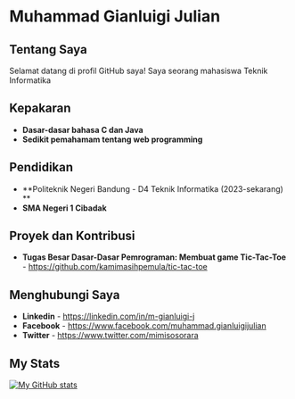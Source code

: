 <!--### Hi there 👋-->
<!--
**mimisosorara/mimisosorara** is a ✨ _special_ ✨ repository because its `README.md` (this file) appears on your GitHub profile.

Here are some ideas to get you started:

- 🔭 I’m currently working on ...
- 🌱 I’m currently learning ...
- 👯 I’m looking to collaborate on ...
- 🤔 I’m looking for help with ...
- 💬 Ask me about ...
- 📫 How to reach me: ...
- 😄 Pronouns: ...
- ⚡ Fun fact: ...
-->
# Muhammad Gianluigi Julian
## Tentang Saya
Selamat datang di profil GitHub saya! Saya seorang mahasiswa Teknik Informatika
## Kepakaran
- **Dasar-dasar bahasa C dan Java**
- **Sedikit pemahamam tentang web programming**
## Pendidikan
- **Politeknik Negeri Bandung - D4 Teknik Informatika (2023-sekarang) **
- **SMA Negeri 1 Cibadak**
## Proyek dan Kontribusi
- **Tugas Besar Dasar-Dasar Pemrograman: Membuat game Tic-Tac-Toe** - https://github.com/kamimasihpemula/tic-tac-toe
## Menghubungi Saya
- **Linkedin** - https://linkedin.com/in/m-gianluigi-j
- **Facebook** - https://www.facebook.com/muhammad.gianluigijulian
- **Twitter** - https://www.twitter.com/mimisosorara
## My Stats
[![My GitHub stats](https://github-readme-stats.vercel.app/api?username=mimisosorara)](https://github.com/anuraghazra/github-readme-stats)
